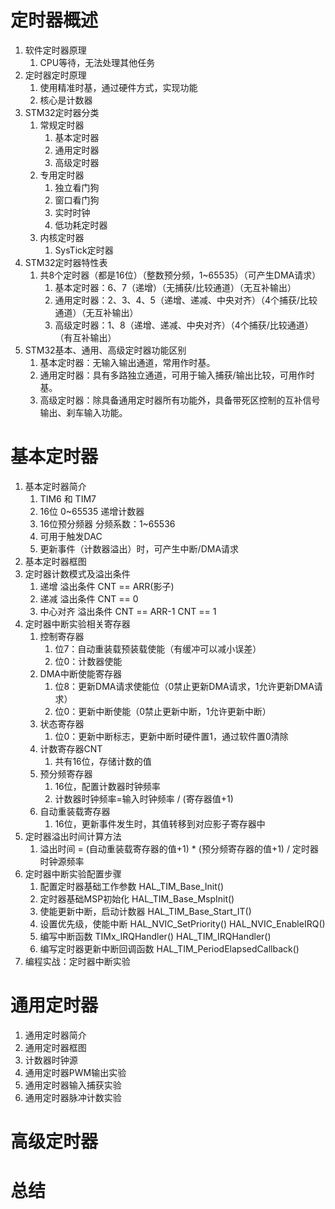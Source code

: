 # 定时器概述

1. 软件定时器原理
   1. CPU等待，无法处理其他任务
2. 定时器定时原理
   1. 使用精准时基，通过硬件方式，实现功能
   2. 核心是计数器
3. STM32定时器分类
   1. 常规定时器
      1. 基本定时器
      2. 通用定时器
      3. 高级定时器
   2. 专用定时器
      1. 独立看门狗
      2. 窗口看门狗
      3. 实时时钟
      4. 低功耗定时器
   3. 内核定时器
      1. SysTick定时器
4. STM32定时器特性表
   1. 共8个定时器（都是16位）（整数预分频，1~65535）（可产生DMA请求）
      1. 基本定时器：6、7（递增）（无捕获/比较通道）（无互补输出）
      2. 通用定时器：2、3、4、5（递增、递减、中央对齐）（4个捕获/比较通道）（无互补输出）
      3. 高级定时器：1、8（递增、递减、中央对齐）（4个捕获/比较通道）（有互补输出）
5. STM32基本、通用、高级定时器功能区别
   1. 基本定时器：无输入输出通道，常用作时基。
   2. 通用定时器：具有多路独立通道，可用于输入捕获/输出比较，可用作时基。
   3. 高级定时器：除具备通用定时器所有功能外，具备带死区控制的互补信号输出、刹车输入功能。

# 基本定时器

1. 基本定时器简介
   1. TIM6 和 TIM7
   2. 16位 0~65535 递增计数器
   3. 16位预分频器 分频系数：1~65536
   4. 可用于触发DAC
   5. 更新事件（计数器溢出）时，可产生中断/DMA请求
2. 基本定时器框图
3. 定时器计数模式及溢出条件
   1. 递增 溢出条件 CNT == ARR(影子)
   2. 递减 溢出条件 CNT == 0
   3. 中心对齐 溢出条件 CNT == ARR-1 CNT == 1
4. 定时器中断实验相关寄存器
   1. 控制寄存器
      1. 位7：自动重装载预装载使能（有缓冲可以减小误差）
      2. 位0：计数器使能
   2. DMA中断使能寄存器
      1. 位8：更新DMA请求使能位（0禁止更新DMA请求，1允许更新DMA请求）
      2. 位0：更新中断使能（0禁止更新中断，1允许更新中断）
   3. 状态寄存器
      1. 位0：更新中断标志，更新中断时硬件置1，通过软件置0清除
   4. 计数寄存器CNT
      1. 共有16位，存储计数的值
   5. 预分频寄存器
      1. 16位，配置计数器时钟频率
      2. 计数器时钟频率=输入时钟频率 / (寄存器值+1)
   6. 自动重装载寄存器
      1. 16位，更新事件发生时，其值转移到对应影子寄存器中
5. 定时器溢出时间计算方法
   1. 溢出时间 = (自动重装载寄存器的值+1) * (预分频寄存器的值+1) / 定时器时钟源频率
6. 定时器中断实验配置步骤
   1. 配置定时器基础工作参数 HAL_TIM_Base_Init()
   2. 定时器基础MSP初始化 HAL_TIM_Base_MspInit()
   3. 使能更新中断，启动计数器 HAL_TIM_Base_Start_IT()
   4. 设置优先级，使能中断 HAL_NVIC_SetPriority() HAL_NVIC_EnableIRQ()
   5. 编写中断函数 TIMx_IRQHandler() HAL_TIM_IRQHandler()
   6. 编写定时器更新中断回调函数 HAL_TIM_PeriodElapsedCallback()
7. 编程实战：定时器中断实验

# 通用定时器

1. 通用定时器简介
2. 通用定时器框图
3. 计数器时钟源
4. 通用定时器PWM输出实验
5. 通用定时器输入捕获实验
6. 通用定时器脉冲计数实验

# 高级定时器

# 总结